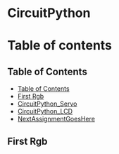 # CircuitPython
Table of contents
=================
## Table of Contents
* [Table of Contents](#TableOfContents)
* [First Rgb](#heading)
* [CircuitPython_Servo](#CircuitPython_Servo)
* [CircuitPython_LCD](#CircuitPython_LCD)
* [NextAssignmentGoesHere](#NextAssignment)

## First Rgb
